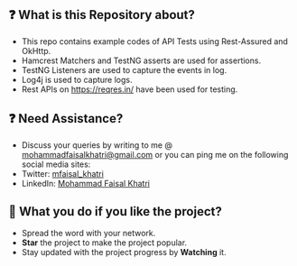 ## :question: What is this Repository about?

- This repo contains example codes of API Tests using Rest-Assured and OkHttp.
- Hamcrest Matchers and TestNG asserts are used for assertions.
- TestNG Listeners are used to capture the events in log.
- Log4j is used to capture logs.
- Rest APIs on https://reqres.in/ have been used for testing.

## :question: Need Assistance?

- Discuss your queries by writing to me @ [mohammadfaisalkhatri@gmail.com][mail] or you can ping me on the following social media sites:
- Twitter: [mfaisal_khatri][twitter] 
- LinkedIn: [Mohammad Faisal Khatri][linkedin]


## :star2: What you do if you like the project?

- Spread the word with your network.
- **Star** the project to make the project popular.
- Stay updated with the project progress by **Watching** it.


[mail]: mohammadfaisalkhatri@gmail.com
[linkedin]: https://www.linkedin.com/in/faisalkhatri/
[twitter]: https://twitter.com/mfaisal_khatri